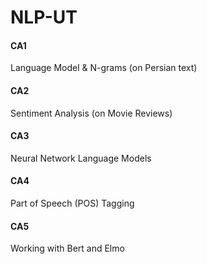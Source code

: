 # NLP-UT

#### CA1
Language Model & N-grams (on Persian text)

#### CA2
Sentiment Analysis (on Movie Reviews)

#### CA3
Neural Network Language Models

#### CA4
Part of Speech (POS) Tagging 

#### CA5
Working with Bert and Elmo